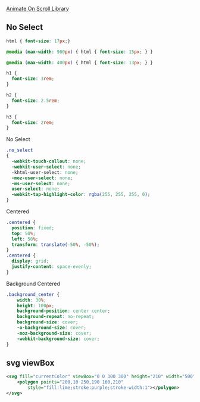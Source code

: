 [Animate On Scroll Library](https://michalsnik.github.io/aos/)


## No Select
```css
html { font-size: 17px;}

@media (max-width: 900px) { html { font-size: 15px; } }

@media (max-width: 400px) { html { font-size: 13px; } }

h1 {
  font-size: 3rem;
}

h2 {
  font-size: 2.5rem;
}

h3 {
  font-size: 2rem;
}
```


No Select
```css
.no_select
{
  -webkit-touch-callout: none;
  -webkit-user-select: none;
  -khtml-user-select: none;
  -moz-user-select: none;
  -ms-user-select: none;
  user-select: none;
  -webkit-tap-highlight-color: rgba(255, 255, 255, 0);
}
```

Centered
```css
.centered {
  position: fixed;
  top: 50%;
  left: 50%;
  transform: translate(-50%, -50%);
}
.centered {
  display: grid;
  justify-content: space-evenly;
}
```



Background Centered
```css
.background_center {
    width: 30%;
    height: 100px;
    background-position: center center;
    background-repeat: no-repeat;
    background-size: cover;
    -o-background-size: cover;
    -moz-background-size: cover;
    -webkit-background-size: cover;
}
```


## svg viewBox
```xml
<svg fill="currentColor" viewBox="0 0 300 300" height="210" width="500" xmlns="http://www.w3.org/2000/svg">
    <polygon points="200,10 250,190 160,210" 
        style="fill:lime;stroke:purple;stroke-width:1"></polygon>
</svg>
```
